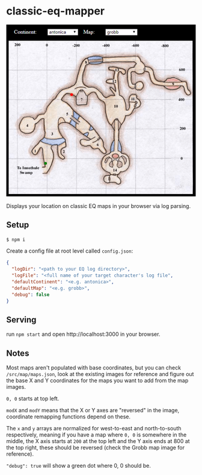 # classic-eq-mapper
![img](https://raw.githubusercontent.com/ssk101/classic-eq-mapper/master/public/maps/image.png)

Displays your location on classic EQ maps in your browser via log parsing.

## Setup
```bash
$ npm i
```

Create a config file at root level called `config.json`:
```json
{
  "logDir": "<path to your EQ log directory>",
  "logFile": "<full name of your target character's log file",
  "defaultContinent": "<e.g. antonica>",
  "defaultMap": "<e.g. grobb>",
  "debug": false
}
```

## Serving
run `npm start` and open http://localhost:3000 in your browser.

## Notes
Most maps aren't populated with base coordinates, but you can check `/src/map/maps.json`, look at the existing images for reference and figure out the base X and Y coordinates for the maps you want to add from the map images.

`0, 0` starts at top left.

`modX` and `modY` means that the X or Y axes are "reversed" in the image, coordinate remapping functions depend on these.

The `x` and `y` arrays are normalized for west-to-east and north-to-south respectively, meaning if you have a map where `0, 0` is somewhere in the middle, the X axis starts at `200` at the top left and the Y axis ends at 800 at the top right, these should be reversed (check the Grobb map image for reference).

`"debug": true` will show a green dot where 0, 0 should be.
